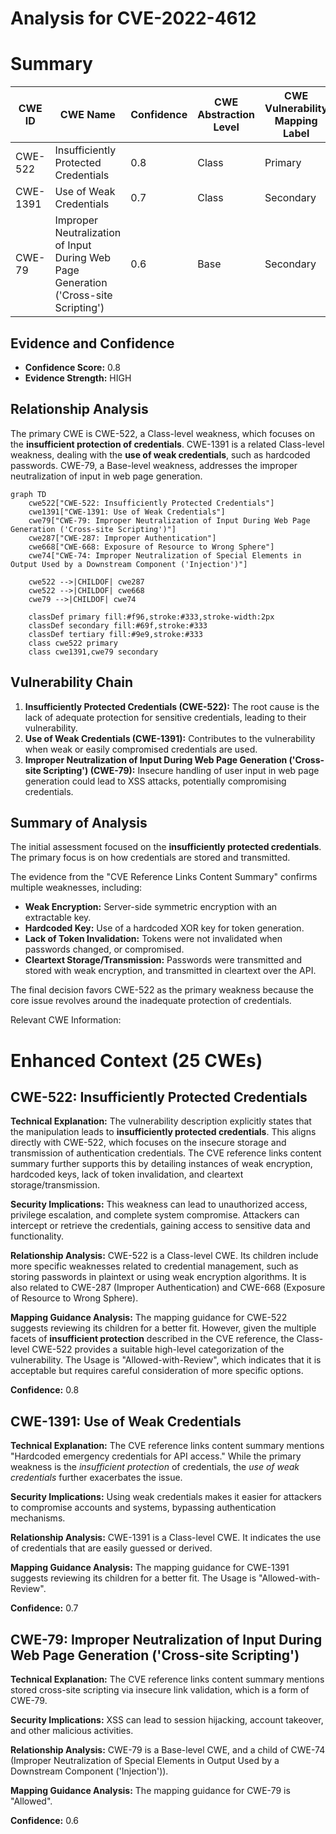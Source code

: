 # Analysis for CVE-2022-4612

# Summary
| CWE ID | CWE Name | Confidence | CWE Abstraction Level | CWE Vulnerability Mapping Label | CWE-Vulnerability Mapping Notes |
|---|---|---|---|---|---|
| CWE-522 | Insufficiently Protected Credentials | 0.8 | Class | Primary | Allowed-with-Review |
| CWE-1391 | Use of Weak Credentials | 0.7 | Class | Secondary | Allowed-with-Review |
| CWE-79 | Improper Neutralization of Input During Web Page Generation ('Cross-site Scripting') | 0.6 | Base | Secondary | Allowed |

## Evidence and Confidence

*   **Confidence Score:** 0.8
*   **Evidence Strength:** HIGH

## Relationship Analysis
The primary CWE is CWE-522, a Class-level weakness, which focuses on the **insufficient protection of credentials**. CWE-1391 is a related Class-level weakness, dealing with the **use of weak credentials**, such as hardcoded passwords. CWE-79, a Base-level weakness, addresses the improper neutralization of input in web page generation.

```mermaid
graph TD
    cwe522["CWE-522: Insufficiently Protected Credentials"]
    cwe1391["CWE-1391: Use of Weak Credentials"]
    cwe79["CWE-79: Improper Neutralization of Input During Web Page Generation ('Cross-site Scripting')"]
    cwe287["CWE-287: Improper Authentication"]
    cwe668["CWE-668: Exposure of Resource to Wrong Sphere"]
    cwe74["CWE-74: Improper Neutralization of Special Elements in Output Used by a Downstream Component ('Injection')"]
    
    cwe522 -->|CHILDOF| cwe287
    cwe522 -->|CHILDOF| cwe668
    cwe79 -->|CHILDOF| cwe74

    classDef primary fill:#f96,stroke:#333,stroke-width:2px
    classDef secondary fill:#69f,stroke:#333
    classDef tertiary fill:#9e9,stroke:#333
    class cwe522 primary
    class cwe1391,cwe79 secondary
```

## Vulnerability Chain
1.  **Insufficiently Protected Credentials (CWE-522):** The root cause is the lack of adequate protection for sensitive credentials, leading to their vulnerability.
2.  **Use of Weak Credentials (CWE-1391):** Contributes to the vulnerability when weak or easily compromised credentials are used.
3.  **Improper Neutralization of Input During Web Page Generation ('Cross-site Scripting') (CWE-79):** Insecure handling of user input in web page generation could lead to XSS attacks, potentially compromising credentials.

## Summary of Analysis
The initial assessment focused on the **insufficiently protected credentials**. The primary focus is on how credentials are stored and transmitted.

The evidence from the "CVE Reference Links Content Summary" confirms multiple weaknesses, including:

*   **Weak Encryption:** Server-side symmetric encryption with an extractable key.
*   **Hardcoded Key:** Use of a hardcoded XOR key for token generation.
*   **Lack of Token Invalidation:** Tokens were not invalidated when passwords changed, or compromised.
*   **Cleartext Storage/Transmission:** Passwords were transmitted and stored with weak encryption, and transmitted in cleartext over the API.

The final decision favors CWE-522 as the primary weakness because the core issue revolves around the inadequate protection of credentials.

Relevant CWE Information:

# Enhanced Context (25 CWEs)

## CWE-522: Insufficiently Protected Credentials
**Technical Explanation:**
The vulnerability description explicitly states that the manipulation leads to **insufficiently protected credentials**. This aligns directly with CWE-522, which focuses on the insecure storage and transmission of authentication credentials. The CVE reference links content summary further supports this by detailing instances of weak encryption, hardcoded keys, lack of token invalidation, and cleartext storage/transmission.

**Security Implications:**
This weakness can lead to unauthorized access, privilege escalation, and complete system compromise. Attackers can intercept or retrieve the credentials, gaining access to sensitive data and functionality.

**Relationship Analysis:**
CWE-522 is a Class-level CWE. Its children include more specific weaknesses related to credential management, such as storing passwords in plaintext or using weak encryption algorithms. It is also related to CWE-287 (Improper Authentication) and CWE-668 (Exposure of Resource to Wrong Sphere).

**Mapping Guidance Analysis:**
The mapping guidance for CWE-522 suggests reviewing its children for a better fit. However, given the multiple facets of **insufficient protection** described in the CVE reference, the Class-level CWE-522 provides a suitable high-level categorization of the vulnerability. The Usage is "Allowed-with-Review", which indicates that it is acceptable but requires careful consideration of more specific options.

**Confidence:** 0.8

## CWE-1391: Use of Weak Credentials
**Technical Explanation:**
The CVE reference links content summary mentions "Hardcoded emergency credentials for API access." While the primary weakness is the *insufficient protection* of credentials, the *use of weak credentials* further exacerbates the issue.

**Security Implications:**
Using weak credentials makes it easier for attackers to compromise accounts and systems, bypassing authentication mechanisms.

**Relationship Analysis:**
CWE-1391 is a Class-level CWE. It indicates the use of credentials that are easily guessed or derived.

**Mapping Guidance Analysis:**
The mapping guidance for CWE-1391 suggests reviewing its children for a better fit. The Usage is "Allowed-with-Review".

**Confidence:** 0.7

## CWE-79: Improper Neutralization of Input During Web Page Generation ('Cross-site Scripting')
**Technical Explanation:**
The CVE reference links content summary mentions stored cross-site scripting via insecure link validation, which is a form of CWE-79.

**Security Implications:**
XSS can lead to session hijacking, account takeover, and other malicious activities.

**Relationship Analysis:**
CWE-79 is a Base-level CWE, and a child of CWE-74 (Improper Neutralization of Special Elements in Output Used by a Downstream Component ('Injection')).

**Mapping Guidance Analysis:**
The mapping guidance for CWE-79 is "Allowed".

**Confidence:** 0.6